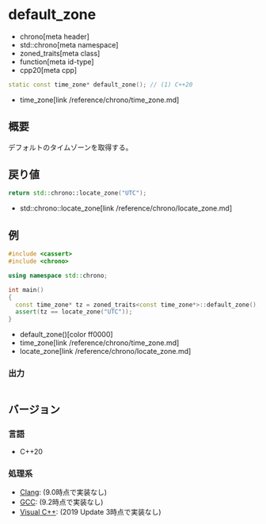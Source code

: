 # default_zone
* chrono[meta header]
* std::chrono[meta namespace]
* zoned_traits[meta class]
* function[meta id-type]
* cpp20[meta cpp]

```cpp
static const time_zone* default_zone(); // (1) C++20
```
* time_zone[link /reference/chrono/time_zone.md]

## 概要
デフォルトのタイムゾーンを取得する。


## 戻り値
```cpp
return std::chrono::locate_zone("UTC");
```
* std::chrono::locate_zone[link /reference/chrono/locate_zone.md]


## 例
```cpp example
#include <cassert>
#include <chrono>

using namespace std::chrono;

int main()
{
  const time_zone* tz = zoned_traits<const time_zone*>::default_zone();
  assert(tz == locate_zone("UTC"));
}
```
* default_zone()[color ff0000]
* time_zone[link /reference/chrono/time_zone.md]
* locate_zone[link /reference/chrono/locate_zone.md]


### 出力
```
```

## バージョン
### 言語
- C++20

### 処理系
- [Clang](/implementation.md#clang): (9.0時点で実装なし)
- [GCC](/implementation.md#gcc): (9.2時点で実装なし)
- [Visual C++](/implementation.md#visual_cpp): (2019 Update 3時点で実装なし)

